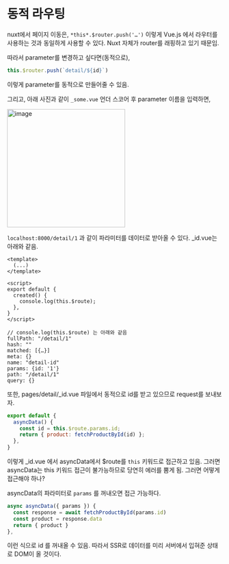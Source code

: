 # 동적 라우팅

nuxt에서 페이지 이동은, `*this*.$router.push('…')` 이렇게 Vue.js 에서 라우터를 사용하는 것과 동일하게 사용할 수 있다. Nuxt 자체가 router를 래핑하고 있기 때문임.

따라서 parameter를 변경하고 싶다면(동적으로),

```js
this.$router.push(`detail/${id}`)
```

이렇게 parameter를 동적으로 만들어줄 수 있음.

그리고, 아래 사진과 같이 `_some.vue` 언더 스코어 후 parameter 이름을 입력하면,

<img width="276" alt="image" src="https://user-images.githubusercontent.com/59427983/171364309-34fe4709-fdf1-4c7c-af58-3c1af8a8eee5.png">

`localhost:8000/detail/1` 과 같이 파라미터를 데이터로 받아올 수 있다. _id.vue는 아래와 같음.

```vue
<template>
  (...)
</template>

<script>
export default {
  created() {
    console.log(this.$route);
  },
}
</script>

// console.log(this.$route) 는 아래와 같음
fullPath: "/detail/1"
hash: ""
matched: [{…}]
meta: {}
name: "detail-id"
params: {id: '1'}
path: "/detail/1"
query: {}
```

또한, pages/detail/_id.vue 파일에서 동적으로 id를 받고 있으므로 request를 보내보자.

```js
export default {
  asyncData() {
    const id = this.$route.params.id;
    return { product: fetchProductById(id) };
  },
}
```

이렇게 _id.vue 에서 asyncData에서 $route를 `this` 키워드로 접근하고 있음. 그러면 asyncData는 this 키워드 접근이 불가능하므로 당연히 에러를 뿜게 됨. 그러면 어떻게 접근해야 하나?

asyncData의 파라미터로 `params` 를 꺼내오면 접근 가능하다.

```js
async asyncData({ params }) {
  const response = await fetchProductById(params.id)
  const product = response.data
  return { product }
},
```

이런 식으로 id 를 꺼내올 수 있음. 따라서 SSR로 데이터를 미리 서버에서 입혀준 상태로 DOM이 올 것이다.
